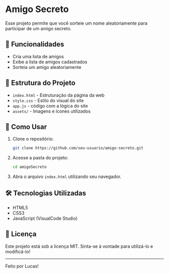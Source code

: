 # Amigo Secreto

Esse projeto permite que você sorteie um nome aleatoriamente para participar de um amigo secreto.

## 🚀 Funcionalidades
- Cria uma lista de amigos
- Exibe a lista de amigos cadastrados
- Sorteia um amigo aleatoriamente

## 📂 Estrutura do Projeto
- `index.html` - Estruturação da página da web
- `style.css` - Estilo do visual do site
- `app.js` - código com a lógica do site
- `assets/` - Imagens e ícones utilizados

## 📌 Como Usar
1. Clone o repositório:
   ```sh
   git clone https://github.com/seu-usuario/amigo-secreto.git
   ```
2. Acesse a pasta do projeto:
   ```sh
   cd amigoSecreto
   ```
3. Abra o arquivo `index.html` utilizando seu navegador.

## 🛠 Tecnologias Utilizadas
- HTML5
- CSS3
- JavaScript (VisualCode Studio)

## 📜 Licença
Este projeto está sob a licença MIT. Sinta-se à vontade para utilizá-lo e modificá-lo!

---
Feito por Lucas!

